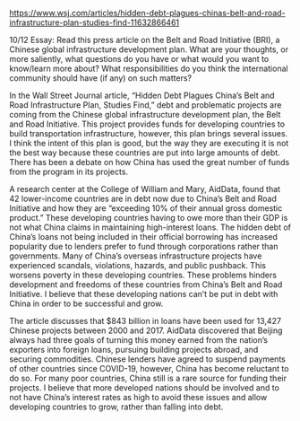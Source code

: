 https://www.wsj.com/articles/hidden-debt-plagues-chinas-belt-and-road-infrastructure-plan-studies-find-11632866461


10/12 Essay: Read this press article on the Belt and Road Initiative (BRI), a Chinese global infrastructure development plan. What are your thoughts, or more saliently, what questions do you have or what would you want to know/learn more about? What responsibilities do you think the international community should have (if any) on such matters?

In the Wall Street Journal article, “Hidden Debt Plagues China’s Belt and Road Infrastructure Plan, Studies Find,” debt and problematic projects are coming from the Chinese global infrastructure development plan, the Belt and Road Initiative. This project provides funds for developing countries to build transportation infrastructure, however, this plan brings several issues. I think the intent of this plan is good, but the way they are executing it is not the best way because these countries are put into large amounts of debt. There has been a debate on how China has used the great number of funds from the program in its projects. 

A research center at the College of William and Mary, AidData, found that 42 lower-income countries are in debt now due to China’s Belt and Road Initiative and how they are “exceeding 10% of their annual gross domestic product.” These developing countries having to owe more than their GDP is not what China claims in maintaining high-interest loans. The hidden debt of China’s loans not being included in their official borrowing has increased popularity due to lenders prefer to fund through corporations rather than governments. Many of China’s overseas infrastructure projects have experienced scandals, violations, hazards, and public pushback. This worsens poverty in these developing countries. These problems hinders development and freedoms of these countries from China’s Belt and Road Initiative. I believe that these developing nations can’t be put in debt with China in order to be successful and grow. 

The article discusses that $843 billion in loans have been used for 13,427 Chinese projects between 2000 and 2017. AidData discovered that Beijing always had three goals of turning this money earned from the nation’s exporters into foreign loans, pursuing building projects abroad, and securing commodities. Chinese lenders have agreed to suspend payments of other countries since COVID-19, however, China has become reluctant to do so. For many poor countries, China still is a rare source for funding their projects. I believe that more developed nations should be involved and to not have China’s interest rates as high to avoid these issues and allow developing countries to grow, rather than falling into debt.
